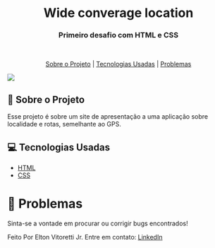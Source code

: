 <h1 align="center">Wide converage location</h1>

<h3 align="center">
  Primeiro desafio com HTML e CSS
</h3>

<br>

<p align="center">
  <a href="#pushpin-sobre-o-projeto">Sobre o Projeto</a> | 
  <a href="#computer-tecnologias-usadas">Tecnologias Usadas</a> | 
  <a href="#bug-problemas">Problemas</a>
</p>

<img src="https://res.cloudinary.com/dtgimo0rh/image/upload/v1745038102/celular-computador-imagem_bcpbsf.png">

<br>

## :pushpin: Sobre o Projeto

Esse projeto é sobre um site de apresentação a uma aplicação sobre localidade e rotas, semelhante ao GPS.
<br>

## :computer: Tecnologias Usadas

- [HTML](https://www.w3schools.com/html/)
- [CSS](https://www.w3schools.com/css/)


# :bug: Problemas

Sinta-se a vontade em procurar ou corrigir bugs encontrados!

Feito Por Elton Vitoretti Jr. Entre em contato: [LinkedIn](www.linkedin.com/in/elton-vitoretti-jr)
